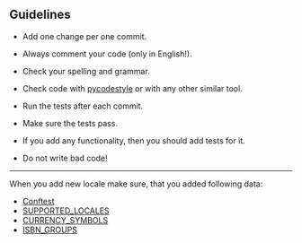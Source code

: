 ## Guidelines

- Add one change per one commit.

- Always comment your code (only in English!).

- Check your spelling and grammar.

- Check code with [pycodestyle](https://github.com/PyCQA/pycodestyle) or with any other similar tool.

- Run the tests after each commit.

- Make sure the tests pass.

- If you add any functionality, then you should add tests for it.

- Do not write bad code!

----

When you add new locale make sure, that you added following data:
- [Conftest](https://github.com/lk-geimfari/elizabeth/blob/master/tests/conftest.py#L4)
- [SUPPORTED_LOCALES](https://github.com/lk-geimfari/elizabeth/blob/master/elizabeth/settings.py#L4)
- [CURRENCY_SYMBOLS](https://github.com/lk-geimfari/elizabeth/blob/master/elizabeth/intd/bus.py#L183)
- [ISBN_GROUPS](https://github.com/lk-geimfari/elizabeth/blob/master/elizabeth/intd/code.py#L33)
